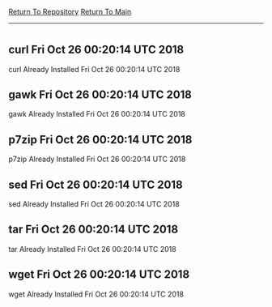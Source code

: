 [Return To Repository](https://github.com/deathbybandaid/piholeparser/)
[Return To Main](https://github.com/deathbybandaid/piholeparser/blob/master/RecentRunLogs/Mainlog.md)
____________________________________
# 
## curl Fri Oct 26 00:20:14 UTC 2018
curl Already Installed Fri Oct 26 00:20:14 UTC 2018
## gawk Fri Oct 26 00:20:14 UTC 2018
gawk Already Installed Fri Oct 26 00:20:14 UTC 2018
## p7zip Fri Oct 26 00:20:14 UTC 2018
p7zip Already Installed Fri Oct 26 00:20:14 UTC 2018
## sed Fri Oct 26 00:20:14 UTC 2018
sed Already Installed Fri Oct 26 00:20:14 UTC 2018
## tar Fri Oct 26 00:20:14 UTC 2018
tar Already Installed Fri Oct 26 00:20:14 UTC 2018
## wget Fri Oct 26 00:20:14 UTC 2018
wget Already Installed Fri Oct 26 00:20:14 UTC 2018
